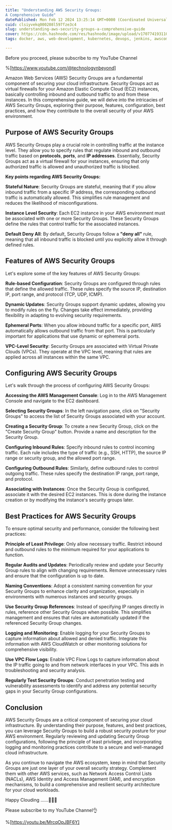 ```yaml
---
title: "Understanding AWS Security Groups: 
A Comprehensive Guide"
datePublished: Mon Feb 12 2024 13:25:14 GMT+0000 (Coordinated Universal Time)
cuid: clsiyvekq000208l597fze3c4
slug: understanding-aws-security-groups-a-comprehensive-guide
cover: https://cdn.hashnode.com/res/hashnode/image/upload/v1707741931105/9e7b155b-14ce-4806-a7cf-6928f6d5d688.webp
tags: docker, aws, web-development, kubernetes, devops, jenkins, awscommunity

---
```


Before you proceed, please subscribe to my YouTube Channel

%[https://www.youtube.com/@technologynbeyond] 

Amazon Web Services (AWS) Security Groups are a fundamental component of securing your cloud infrastructure. Security Groups act as virtual firewalls for your Amazon Elastic Compute Cloud (EC2) instances, basically controlling inbound and outbound traffic to and from these instances. In this comprehensive guide, we will delve into the intricacies of AWS Security Groups, exploring their purpose, features, configuration, best practices, and how they contribute to the overall security of your AWS environment.

## **Purpose of AWS Security Groups**

AWS Security Groups play a crucial role in controlling traffic at the instance level. They allow you to specify rules that regulate inbound and outbound traffic based on **protocols**, **ports**, and **IP addresses**. Essentially, Security Groups act as a virtual firewall for your instances, ensuring that only authorized traffic is allowed and unauthorized traffic is blocked.

**Key points regarding AWS Security Groups:**

**Stateful Nature**: Security Groups are stateful, meaning that if you allow inbound traffic from a specific IP address, the corresponding outbound traffic is automatically allowed. This simplifies rule management and reduces the likelihood of misconfigurations.

**Instance Level Security**: Each EC2 instance in your AWS environment must be associated with one or more Security Groups. These Security Groups define the rules that control traffic for the associated instances.

**Default Deny All**: By default, Security Groups follow a **"deny all"** rule, meaning that all inbound traffic is blocked until you explicitly allow it through defined rules.

## **Features of AWS Security Groups**

Let's explore some of the key features of AWS Security Groups:

**Rule-based Configuration**: Security Groups are configured through rules that define the allowed traffic. These rules specify the source IP, destination IP, port range, and protocol (TCP, UDP, ICMP).

**Dynamic Updates**: Security Groups support dynamic updates, allowing you to modify rules on the fly. Changes take effect immediately, providing flexibility in adapting to evolving security requirements.

**Ephemeral Ports**: When you allow inbound traffic for a specific port, AWS automatically allows outbound traffic from that port. This is particularly important for applications that use dynamic or ephemeral ports.

**VPC-Level Security**: Security Groups are associated with Virtual Private Clouds (VPCs). They operate at the VPC level, meaning that rules are applied across all instances within the same VPC.

## **Configuring AWS Security Groups**

Let's walk through the process of configuring AWS Security Groups:

**Accessing the AWS Management Console**: Log in to the AWS Management Console and navigate to the EC2 dashboard.

**Selecting Security Groups**: In the left navigation pane, click on "Security Groups" to access the list of Security Groups associated with your account.

**Creating a Security Group**: To create a new Security Group, click on the "Create Security Group" button. Provide a name and description for the Security Group.

**Configuring Inbound Rules**: Specify inbound rules to control incoming traffic. Each rule includes the type of traffic (e.g., SSH, HTTP), the source IP range or security group, and the allowed port range.

**Configuring Outbound Rules**: Similarly, define outbound rules to control outgoing traffic. These rules specify the destination IP range, port range, and protocol.

**Associating with Instances**: Once the Security Group is configured, associate it with the desired EC2 instances. This is done during the instance creation or by modifying the instance's security groups later.

## **Best Practices for AWS Security Groups**

To ensure optimal security and performance, consider the following best practices:

**Principle of Least Privilege**: Only allow necessary traffic. Restrict inbound and outbound rules to the minimum required for your applications to function.

**Regular Audits and Updates**: Periodically review and update your Security Group rules to align with changing requirements. Remove unnecessary rules and ensure that the configuration is up to date.

**Naming Conventions**: Adopt a consistent naming convention for your Security Groups to enhance clarity and organization, especially in environments with numerous instances and security groups.

**Use Security Group References**: Instead of specifying IP ranges directly in rules, reference other Security Groups when possible. This simplifies management and ensures that rules are automatically updated if the referenced Security Group changes.

**Logging and Monitoring**: Enable logging for your Security Groups to capture information about allowed and denied traffic. Integrate this information with AWS CloudWatch or other monitoring solutions for comprehensive visibility.

**Use VPC Flow Logs**: Enable VPC Flow Logs to capture information about the IP traffic going to and from network interfaces in your VPC. This aids in troubleshooting and security analysis.

**Regularly Test Security Groups**: Conduct penetration testing and vulnerability assessments to identify and address any potential security gaps in your Security Group configurations.

## **Conclusion**

AWS Security Groups are a critical component of securing your cloud infrastructure. By understanding their purpose, features, and best practices, you can leverage Security Groups to build a robust security posture for your AWS environment. Regularly reviewing and updating Security Group configurations, following the principle of least privilege, and incorporating logging and monitoring practices contribute to a secure and well-managed cloud infrastructure.

As you continue to navigate the AWS ecosystem, keep in mind that Security Groups are just one layer of your overall security strategy. Complement them with other AWS services, such as Network Access Control Lists (NACLs), AWS Identity and Access Management (IAM), and encryption mechanisms, to build a comprehensive and resilient security architecture for your cloud workloads.

Happy Clouding ......👏👏👏

Please subscribe to my YouTube Channel👌

%[https://youtu.be/MrcqOpJBF6Y]
